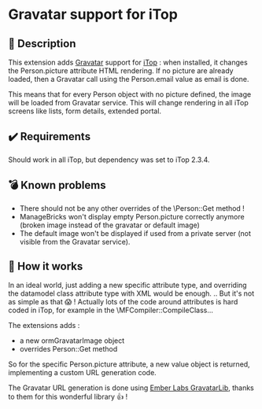 # Gravatar support for iTop

## 👤 Description
This extension adds [Gravatar](http://www.gravatar.com/) support for [iTop](https://www.combodo.com/itop) : when installed, it changes the
Person.picture attribute HTML rendering. If no picture are already loaded, then a Gravatar call using the Person.email value as 
email is done.

This means that for every Person object with no picture defined, the image will be loaded from Gravatar service. This will change rendering 
in all iTop screens like lists, form details, extended portal.


## ✔️ Requirements

Should work in all iTop, but dependency was set to iTop 2.3.4.


## 💣 Known problems

* There should not be any other overrides of the \Person::Get method !
* ManageBricks won't display empty Person.picture correctly anymore (broken image instead of the gravatar or default image)
* The default image won't be displayed if used from a private server (not visible from the Gravatar service).


## 🔧 How it works
In an ideal world, just adding a new specific attribute type, and overriding the datamodel class attribute type with XML would be enough.
.. But it's not as simple as that 😱 ! Actually lots of the code around attributes is hard coded in iTop, for example in the 
\MFCompiler::CompileClass...

The extensions adds :

* a new ormGravatarImage object 
* overrides Person::Get method

So for the specific Person.picture attribute, a new value object is returned, implementing a custom URL generation code.

The Gravatar URL generation is done using [Ember Labs GravatarLib](https://github.com/emberlabs/gravatarlib/), thanks to them for this 
wonderful library 👍 !
